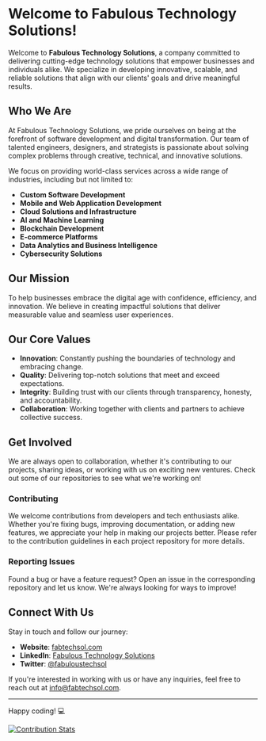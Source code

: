 # Welcome to Fabulous Technology Solutions!

Welcome to **Fabulous Technology Solutions**, a company committed to delivering cutting-edge technology solutions that empower businesses and individuals alike. We specialize in developing innovative, scalable, and reliable solutions that align with our clients' goals and drive meaningful results.

## Who We Are

At Fabulous Technology Solutions, we pride ourselves on being at the forefront of software development and digital transformation. Our team of talented engineers, designers, and strategists is passionate about solving complex problems through creative, technical, and innovative solutions. 

We focus on providing world-class services across a wide range of industries, including but not limited to:

- **Custom Software Development**
- **Mobile and Web Application Development**
- **Cloud Solutions and Infrastructure**
- **AI and Machine Learning**
- **Blockchain Development**
- **E-commerce Platforms**
- **Data Analytics and Business Intelligence**
- **Cybersecurity Solutions**

## Our Mission

To help businesses embrace the digital age with confidence, efficiency, and innovation. We believe in creating impactful solutions that deliver measurable value and seamless user experiences.

## Our Core Values

- **Innovation**: Constantly pushing the boundaries of technology and embracing change.
- **Quality**: Delivering top-notch solutions that meet and exceed expectations.
- **Integrity**: Building trust with our clients through transparency, honesty, and accountability.
- **Collaboration**: Working together with clients and partners to achieve collective success.

## Get Involved

We are always open to collaboration, whether it's contributing to our projects, sharing ideas, or working with us on exciting new ventures. Check out some of our repositories to see what we're working on!

### Contributing

We welcome contributions from developers and tech enthusiasts alike. Whether you're fixing bugs, improving documentation, or adding new features, we appreciate your help in making our projects better. Please refer to the contribution guidelines in each project repository for more details.

### Reporting Issues

Found a bug or have a feature request? Open an issue in the corresponding repository and let us know. We're always looking for ways to improve!

## Connect With Us

Stay in touch and follow our journey:

- **Website**: [fabtechsol.com](https://www.fabtechsol.com)
- **LinkedIn**: [Fabulous Technology Solutions](https://www.linkedin.com/company/fabuloustechnologysolutions)
- **Twitter**: [@fabuloustechsol](https://twitter.com/fabuloustechsol)

If you're interested in working with us or have any inquiries, feel free to reach out at [info@fabtechsol.com](mailto:info@fabtechsol.com).

---

Happy coding! 💻

[![Contribution Stats](https://github-contribution-stats.vercel.app/api/?username=abbas-fabtechsol)](https://github.com/abbas-fabtechsol/github-contribution-stats/)
